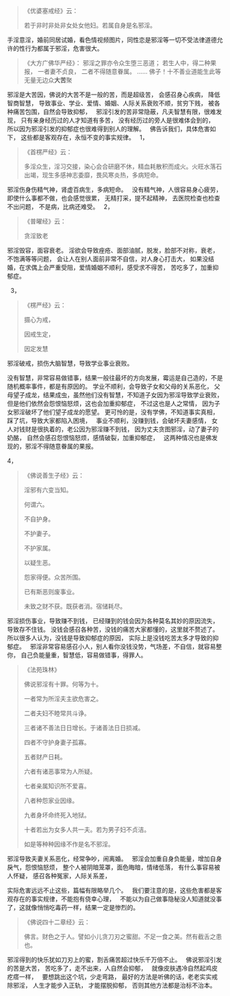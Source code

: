 > 《优婆塞戒经》云：
> 
>  若于非时非处非女处女他妇。若属自身是名邪淫。

手淫意淫，婚前同居试婚，看色情视频图片，同性恋是邪淫等一切不受法律道德允许的性行为都属于邪淫，危害很大。

> 《大方广佛华严经》：
> 邪淫之罪亦令众生堕三恶道；
> 若生人中，得二种果报，
> 一者妻不贞良，
> 二者不得随意眷属。
> ......
> 佛子！十不善业道能生此等无量无边众**大苦**聚


邪淫是大苦因，佛说的大苦不是一般的苦，而是超级苦，
会感召身心疾病，
降低智商智慧，
导致事业、学业、爱情、婚姻、人际关系衰败不顺，贫穷下贱，
被各种痛苦包围，自然会导致抑郁，
&nbsp;
邪淫引发的苦非常隐蔽，凡夫智慧有限，很难发现，
只有亲身经历过的人才知道有多苦，
没有经历过的旁人是很难体会到的，
&nbsp;
所以因为邪淫引发的抑郁症也很难得到别人的理解。
&nbsp;
佛告诉我们，具体危害如下，
这些都是客观存在，永恒不变的事实规律。
&nbsp;
1，

> 《首楞严经》云：
> 
> 多淫众生，淫习交接，染心会合研磨不休，精血耗散积而成火。火旺水落石出竭，现生多感神志委靡，畏风寒炎热，多病短命。

邪淫伤身伤精气神，肾虚百病生，多病短命。
&nbsp;
没有精气神，人很容易身心疲劳，即使什么事都不做，也会感觉很累，
无精打采，提不起精神，
去医院检查也检查不出问题，
不是病，比病还难受。
&nbsp;
2，

> 《普曜经》云：
> 
> 贪淫致老

邪淫毁容，面容衰老。
淫欲会导致痤疮、面部油腻，脱发，脸部不对称，衰老，不饱满等等问题，
会让人在别人面前非常不自信，对人身心打击大，
如果没结婚，在求偶上会严重受阻，爱情婚姻不顺利，感受求不得苦，
苦吃多了，加重抑郁症。

&nbsp;
3，

> 《楞严经》云：
> 
> 摄心为戒，
> 
> 因戒生定，
> 
> 因定发慧

邪淫破戒，损伤大脑智慧，导致学业事业衰败。

没有智慧，非常容易做错事，结果一般往最坏的方向发展，霉运是自己造的，不是随机概率事件，都是有原因的。
学业不顺利，会导致子女和父母的关系恶化，
父母望子成龙，结果成虫，虽然他们没有智慧，不知道子女因为邪淫导致学业衰败，
但是他们依然会怨恨恼怒烦，这也会加重抑郁症，
不过这也是人之常情，
因为子女邪淫破坏了他们望子成龙的愿望。
更可怜的是，没有学佛，不知道事实真相，踩了坑，导致大家都陷入困境，
&nbsp;
事业不顺利，没赚到钱，会破坏夫妻感情，
女人对钱财是很执着的，老公因为邪淫赚不到钱，
因为丈夫贪图邪淫，动了妻子的奶酪，
自然会感召怨恨恼怒烦，感情破裂，加重抑郁症，
&nbsp;
这两种情况也是佛发现的，邪淫不得随意眷属的果报。

4，

> 《佛说善生子经》云： 
> 
> 淫邪有六变当知。
> 
> 何谓六。
> 
> 不自护身。
> 
> 不护妻子。
> 
> 不护家属。
> 
> 以疑生恶。
> 
> 怨家得便。众苦所围。
> 
> 已有斯恶则废事业。
> 
> 未致之财不获。既获者消。宿储耗尽。

邪淫损伤事业，导致赚不到钱，
已经赚到的钱会因为各种莫名其妙的原因流失，导致存不住钱。
没钱会感召各种苦，没钱的痛苦大家都懂的，这里就不赘述了。
所以很多人认为，没钱是导致抑郁症的原因，
实际上是没钱吃苦太多才导致的抑郁症。
&nbsp;
邪淫非常容易感召小人，别人看你没钱没势，气场差，不自信，就容易整你，
自己负能量重，智慧低，容易做错事，得罪人。

> 
> 《法苑珠林》
> 
> 佛说邪淫有十罪。何等为十。
> 
> 一者常为所淫夫主欲危害之。
> 
> 二者夫妇不睦常共斗诤。
> 
> 三者诸不善法日日增长。于诸善法日日损减。
> 
> 四者不守护身妻子孤寡。
> 
> 五者财产日耗。
> 
> 六者有诸恶事常为人所疑。
> 
> 七者亲属知识所不爱喜。
> 
> 八者种怨家业因缘。
> 
> 九者身坏命终死入地狱。
> 
> 十者若出为女多人共一夫。若为男子妇不贞洁。
> 
> 如是等种种因缘不作是名不邪淫。

邪淫导致夫妻关系恶化，经常争吵，闹离婚。
&nbsp;
邪淫会加重自身负能量，增加自身戾气，怨恨恼怒烦，
整个人被阴暗笼罩，面色晦暗，情绪低落，
有什么事容易被人怀疑，
感召各种冤家，人际关系差，

实际危害远远不止这些，篇幅有限略举几个。
&nbsp;
我们要注意的是，这些危害都是客观存在的事实规律，不能抱有侥幸心理，
&nbsp;
不能以为自己做事隐秘没人知道就没事了，这就像悄悄吃毒药一样，结果一定是惨烈的。

> 《佛说四十二章经》云： 
> 
> 佛言。财色之于人。譬如小儿贪刀刃之蜜甜。不足一食之美。然有截舌之患也。

邪淫得到的快乐犹如刀刃上的蜜，割舌痛苦超过快乐千万倍不止。
&nbsp;
佛说邪淫引发的苦是大苦，
苦吃多了，走不出来，人自然会抑郁，
&nbsp;
就像皮肤遇冷自然起鸡皮疙瘩一样，
&nbsp;
要想跳出这个坑，少走弯路，
最好的方法是听佛的话，老老实实戒除邪淫，
人生才能步入正轨，
才能摆脱抑郁，
否则其他方法都是治标不治本。

